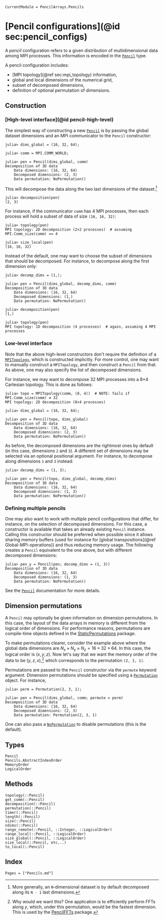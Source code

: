 ```@meta
CurrentModule = PencilArrays.Pencils
```

# [Pencil configurations](@id sec:pencil_configs)

A *pencil* configuration refers to a given distribution of multidimensional
data among MPI processes.
This information is encoded in the [`Pencil`](@ref) type.

A pencil configuration includes:
- [MPI topology](@ref sec:mpi_topology) information,
- global and local dimensions of the numerical grid,
- subset of decomposed dimensions,
- definition of optional permutation of dimensions.

## Construction

### [High-level interface](@id pencil-high-level)

The simplest way of constructing a new [`Pencil`](@ref) is by passing the
global dataset dimensions and an MPI communicator to the `Pencil` constructor:

```julia-repl
julia> dims_global = (16, 32, 64);

julia> comm = MPI.COMM_WORLD;

julia> pen = Pencil(dims_global, comm)
Decomposition of 3D data
    Data dimensions: (16, 32, 64)
    Decomposed dimensions: (2, 3)
    Data permutation: NoPermutation()
```

This will decompose the data along the two last dimensions of the dataset:[^1]

```julia-repl
julia> decomposition(pen)
(2, 3)
```

For instance, if the communicator `comm` has 4 MPI processes, then each process will hold a subset of data of size `(16, 16, 32)`:

```julia-repl
julia> topology(pen)
MPI topology: 2D decomposition (2×2 processes)  # assuming MPI.Comm_size(comm) == 4

julia> size_local(pen)
(16, 16, 32)
```

Instead of the default, one may want to choose the subset of dimensions that
should be decomposed.
For instance, to decompose along the first dimension only:

```julia-repl
julia> decomp_dims = (1,);

julia> pen = Pencil(dims_global, decomp_dims, comm)
Decomposition of 3D data
    Data dimensions: (16, 32, 64)
    Decomposed dimensions: (1,)
    Data permutation: NoPermutation()

julia> decomposition(pen)
(1,)

julia> topology(pen)
MPI topology: 1D decomposition (4 processes)  # again, assuming 4 MPI processes
```


### Low-level interface

Note that the above high-level constructors don't require the definition of
a [`MPITopology`](@ref), which is constructed implicitly.
For more control, one may want to manually construct a `MPITopology`, and then construct a `Pencil` from that.
As above, one may also specify the list of decomposed dimensions.

For instance, we may want to decompose 32 MPI processes into a 8×4 Cartesian
topology.
This is done as follows:

```julia-repl
julia> topo = MPITopology(comm, (8, 4))  # NOTE: fails if MPI.Comm_size(comm) ≠ 32
MPI topology: 2D decomposition (8×4 processes)

julia> dims_global = (16, 32, 64);

julia> pen = Pencil(topo, dims_global)
Decomposition of 3D data
    Data dimensions: (16, 32, 64)
    Decomposed dimensions: (2, 3)
    Data permutation: NoPermutation()
```

As before, the decomposed dimensions are the rightmost ones by default (in this
case, dimensions `2` and `3`). A different set of dimensions may be
selected via an optional positional argument.
For instance, to decompose along dimensions `1` and `3` instead:

```julia-repl
julia> decomp_dims = (1, 3);

julia> pen = Pencil(topo, dims_global, decomp_dims)
Decomposition of 3D data
    Data dimensions: (16, 32, 64)
    Decomposed dimensions: (1, 3)
    Data permutation: NoPermutation()
```

### Defining multiple pencils

One may also want to work with multiple pencil configurations that differ, for
instance, on the selection of decomposed dimensions.
For this case, a constructor is available that takes an already existing
`Pencil` instance.
Calling this constructor should be preferred when possible since it allows
sharing memory buffers (used for instance for [global transpositions](@ref
Global-MPI-operations)) and thus reducing memory usage.
The following creates a `Pencil` equivalent to the one above, but with
different decomposed dimensions:

```julia-repl
julia> pen_y = Pencil(pen; decomp_dims = (1, 3))
Decomposition of 3D data
    Data dimensions: (16, 32, 64)
    Decomposed dimensions: (1, 3)
    Data permutation: NoPermutation()
```

See the [`Pencil`](@ref) documentation for more details.

## Dimension permutations

A `Pencil` may optionally be given information on dimension permutations.
In this case, the layout of the data arrays in memory is different from the
logical order of dimensions.
For performance reasons, permutations are compile-time objects defined in the
[StaticPermutations](https://github.com/jipolanco/StaticPermutations.jl)
package.

To make permutations clearer, consider the example above where the global data
dimensions are $N_x × N_y × N_z = 16 × 32 × 64$.
In this case, the logical order is $(x, y, z)$.
Now let's say that we want the memory order of the data to be $(y, z, x)$,[^2]
which corresponds to the permutation `(2, 3, 1)`.

Permutations are passed to the `Pencil` constructor via the `permute` keyword
argument.
Dimension permutations should be specified using a
[`Permutation`](https://jipolanco.github.io/StaticPermutations.jl/stable/#StaticPermutations.Permutation)
object.
For instance,

```julia-repl
julia> perm = Permutation(2, 3, 1);

julia> pen = Pencil(dims_global, comm; permute = perm)
Decomposition of 3D data
    Data dimensions: (16, 32, 64)
    Decomposed dimensions: (2, 3)
    Data permutation: Permutation(2, 3, 1)
```

One can also pass a
[`NoPermutation`](https://jipolanco.github.io/StaticPermutations.jl/stable/#StaticPermutations.NoPermutation)
to disable permutations (this is the default).

## Types

```@docs
Pencil
Pencils.AbstractIndexOrder
MemoryOrder
LogicalOrder
```

## Methods

```@docs
topology(::Pencil)
get_comm(::Pencil)
decomposition(::Pencil)
permutation(::Pencil)
timer(::Pencil)
length(::Pencil)
size(::Pencil)
ndims(::Pencil)
range_remote(::Pencil, ::Integer, ::LogicalOrder)
range_local(::Pencil, ::LogicalOrder)
size_global(::Pencil, ::LogicalOrder)
size_local(::Pencil, etc...)
to_local(::Pencil)
```

## Index

```@index
Pages = ["Pencils.md"]
```

[^1]:
    More generally, an ``N``-dimensional dataset is by default decomposed along its ``N - 1`` last dimensions.

[^2]:
    Why would we want this?
    One application is to efficiently perform FFTs along $y$, which, under
    this permutation, would be the fastest dimension.
    This is used by the [PencilFFTs](https://github.com/jipolanco/PencilFFTs.jl) package.
